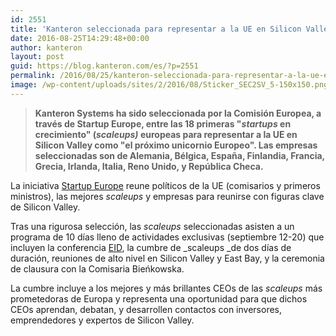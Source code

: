 ```yaml
---
id: 2551
title: 'Kanteron seleccionada para representar a la UE en Silicon Valley como "el próximo unicornio Europeo"'
date: 2016-08-25T14:29:48+00:00
author: kanteron
layout: post
guid: https://blog.kanteron.com/es/?p=2551
permalink: /2016/08/25/kanteron-seleccionada-para-representar-a-la-ue-en-silicon-valley-como-el-proximo-unicornio-europeo/
image: /wp-content/uploads/sites/2/2016/08/Sticker_SEC2SV_5-150x150.png
---
```

> **Kanteron Systems ha sido seleccionada por la Comisión Europea, a través de Startup Europe, entre las 18 primeras "_startups_ en crecimiento" (_scaleups)_ europeas para representar a la UE en Silicon Valley como "el próximo unicornio Europeo". Las empresas seleccionadas son de Alemania, Bélgica, España, Finlandia, Francia, Grecia, Irlanda, Italia, Reno Unido, y República Checa.**

La iniciativa <a href="https://sec2sv.com/" target="_blank">Startup Europe</a> reune políticos de la UE (comisarios y primeros ministros), las mejores _scaleups_ y empresas para reunirse con figuras clave de Silicon Valley.

Tras una rigurosa selección, las _scaleups_ seleccionadas asisten a un programa de 10 días lleno de actividades exclusivas (septiembre 12-20) que incluyen la conferencia <a href="https://eid.mindthebridge.com/" target="_blank">EID</a>, la cumbre de _scaleups _de dos días de duración, reuniones de alto nivel en Silicon Valley y East Bay, y la ceremonia de clausura con la Comisaria Bieńkowska.

La cumbre incluye a los mejores y más brillantes CEOs de las _scaleups_ más prometedoras de Europa y representa una oportunidad para que dichos CEOs aprendan, debatan, y desarrollen contactos con inversores, emprendedores y expertos de Silicon Valley.